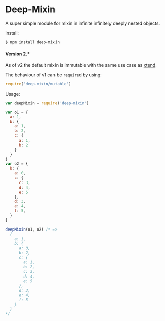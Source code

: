 # Deep-Mixin

A super simple module for mixin in infinite infinitely deeply nested objects.

install:
```bash
$ npm install deep-mixin
```

#### Version 2.*

As of v2 the default mixin is immutable with the same use case as [xtend](https://github.com/Raynos/xtend).

The behaviour of v1 can be `require`d by using:
```javascript
require('deep-mixin/mutable')
```

Usage:
```javascript
var deepMixin = require('deep-mixin')

var o1 = {
  a: 1,
  b: {
    a: 1,
    b: 2,
    c: {
      a: 1,
      b: 2
    }
  }
}
var o2 = {
  b: {
    a: 0,
    c: {
      c: 3,
      d: 4,
      e: 5
    },
    d: 3,
    e: 4,
    f: 5,
  }
}

deepMixin(o1, o2) /* =>
  {
    a: 1,
    b: {
      a: 0,
      b: 2,
      c: {
        a: 1,
        b: 2,
        c: 3,
        d: 4,
        e: 5
      },
      d: 3,
      e: 4,
      f: 5
    }
  }
*/
```
